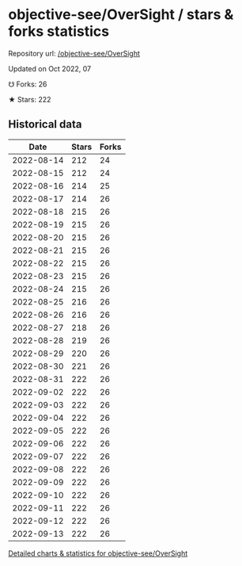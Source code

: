 # objective-see/OverSight / stars & forks statistics

Repository url: [/objective-see/OverSight](https://github.com/objective-see/OverSight)

Updated on Oct 2022, 07

☋ Forks: 26

★ Stars: 222

## Historical data
| Date | Stars | Forks |
|------|-------|-------|
| 2022-08-14 | 212 | 24 | 
| 2022-08-15 | 212 | 24 | 
| 2022-08-16 | 214 | 25 | 
| 2022-08-17 | 214 | 26 | 
| 2022-08-18 | 215 | 26 | 
| 2022-08-19 | 215 | 26 | 
| 2022-08-20 | 215 | 26 | 
| 2022-08-21 | 215 | 26 | 
| 2022-08-22 | 215 | 26 | 
| 2022-08-23 | 215 | 26 | 
| 2022-08-24 | 215 | 26 | 
| 2022-08-25 | 216 | 26 | 
| 2022-08-26 | 216 | 26 | 
| 2022-08-27 | 218 | 26 | 
| 2022-08-28 | 219 | 26 | 
| 2022-08-29 | 220 | 26 | 
| 2022-08-30 | 221 | 26 | 
| 2022-08-31 | 222 | 26 | 
| 2022-09-02 | 222 | 26 | 
| 2022-09-03 | 222 | 26 | 
| 2022-09-04 | 222 | 26 | 
| 2022-09-05 | 222 | 26 | 
| 2022-09-06 | 222 | 26 | 
| 2022-09-07 | 222 | 26 | 
| 2022-09-08 | 222 | 26 | 
| 2022-09-09 | 222 | 26 | 
| 2022-09-10 | 222 | 26 | 
| 2022-09-11 | 222 | 26 | 
| 2022-09-12 | 222 | 26 | 
| 2022-09-13 | 222 | 26 | 


[Detailed charts & statistics for objective-see/OverSight](https://reviewgithub.com/rep/objective-see/OverSight)

